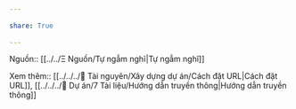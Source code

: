 ---  
share: True  
---  
Nguồn:: [[../../Ξ Nguồn/Tự ngẫm nghĩ|Tự ngẫm nghĩ]]  
  
Xem thêm:: [[../../../📜 Tài nguyên/Xây dựng dự án/Cách đặt URL|Cách đặt URL]], [[../../../📐 Dự án/7 Tài liệu/Hướng dẫn truyền thông|Hướng dẫn truyền thông]]